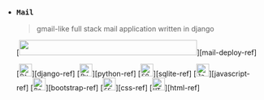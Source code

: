 - ### `Mail`

    > gmail-like full stack mail application written in django

    [<img src="https://img.shields.io/badge/View%20Deployment%20on%20PythonAnywhere-FFD43B?style=for-the-badge&logo=python&logoColor=blue" width="350" height="30">][mail-deploy-ref]

    [<code><img height="25" src="https://skillicons.dev/icons?i=django&perline=1&theme=light" title="Django"></code>][django-ref]
    [<code><img height="25" src="https://skillicons.dev/icons?i=py&perline=1&theme=light" title="Python"></code>][python-ref]
    [<code><img height="25" src="https://skillicons.dev/icons?i=sqlite&perline=1&theme=light" title="SQLite"></code>][sqlite-ref]
    [<code><img height="25" src="https://skillicons.dev/icons?i=js&perline=1&theme=light" title="JavaScript"></code>][javascript-ref]
    [<code><img height="25" src="https://skillicons.dev/icons?i=bootstrap&perline=1&theme=light" title="Bootstrap"></code>][bootstrap-ref]
    [<code><img height="25" src="https://skillicons.dev/icons?i=css&perline=1&theme=light" title="CSS"></code>][css-ref]
    [<code><img height="25" src="https://skillicons.dev/icons?i=html&perline=1&theme=light" title="HTML"></code>][html-ref]

<br>
